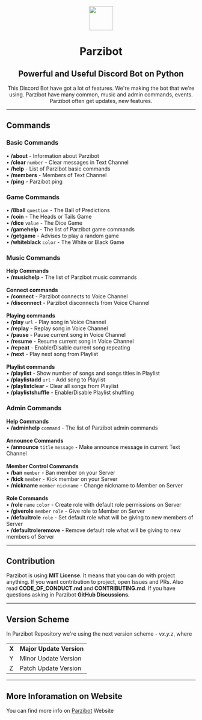 <div align="center">
    <img src="https://github.com/merive-inc/Parzibot/blob/main/assets/Parzibot.svg" width="64">
    <h1 align="center">Parzibot</h1>
    <h2 align="center">Powerful and Useful Discord Bot on Python</h2>
    <p>
        This Discord Bot have got a lot of features.
        We're making the bot that we're using.
        Parzibot have many common, music and admin commands, events.
        Parzibot often get updates, new features. 
    </p>
</div>

<hr/>

<div>
    <h2>Commands</h2>
    <h3>Basic Commands</h3>
    <p>
        • <b>/about</b> - Information about Parzibot<br>
        • <b>/clear</b> <code>number</code> - Clear messages in Text Channel<br>
        • <b>/help</b> - List of Parzibot basic commands<br>
        • <b>/members</b> - Members of Text Channel<br>
        • <b>/ping</b> - Parzibot ping
    </p>
    <h3>Game Commands</h3>
    <p>
        • <b>/8ball</b> <code>question</code> - The Ball of Predictions<br>
        • <b>/coin</b> - The Heads or Tails Game<br>
        • <b>/dice</b> <code>value</code> - The Dice Game<br>
        • <b>/gamehelp</b> - The list of Parzibot game commands<br>
        • <b>/getgame</b> - Advises to play a random game<br>
        • <b>/whiteblack</b> <code>color</code> - The White or Black Game
    </p>
    <h3>Music Commands</h3>
    <p>
        <b>Help Commands</b><br>
             • <b>/musichelp</b> - The list of Parzibot music commands<br><br>
        <b>Connect commands</b><br>
             • <b>/connect</b> - Parzibot connects to Voice Channel<br>
             • <b>/disconnect</b> - Parzibot disconnects from Voice Channel<br><br>
        <b>Playing commands</b><br>
             • <b>/play</b> <code>url</code> - Play song in Voice Channel<br>
             • <b>/replay</b> - Replay song in Voice Channel<br>
             • <b>/pause</b> - Pause current song in Voice Channel<br>
             • <b>/resume</b> - Resume current song in Voice Channel<br>
             • <b>/repeat</b> - Enable/Disable current song repeating<br>
             • <b>/next</b> - Play next song from Playlist<br><br>
        <b>Playlist commands</b><br>
             • <b>/playlist</b> - Show number of songs and songs titles in Playlist<br>
             • <b>/playlistadd</b> <code>url</code> - Add song to Playlist<br>
             • <b>/playlistclear</b> - Clear all songs from Playlist<br>
             • <b>/playlistshuffle</b> - Enable/Disable Playlist shuffling
    </p>
    <h3>Admin Commands</h3>
    <p>
        <b>Help Commands</b><br>
            • <b>/adminhelp</b> <code>command</code> - The list of Parzibot admin commands<br><br>
        <b>Announce Commands</b><br>
            • <b>/announce</b> <code>title</code> <code>message</code> - Make announce message in current Text Channel<br><br>
        <b>Member Control Commands</b><br>
            • <b>/ban</b> <code>member</code> - Ban member on your Server<br>
            • <b>/kick</b> <code>member</code> - Kick member on your Server<br>
            • <b>/nickname</b> <code>member</code> <code>nickname</code> - Change nickname to Member on Server<br><br>
        <b>Role Commands</b><br>
            • <b>/role</b> <code>name</code> <code>color</code> - Create role with default role permissions on Server<br>
            • <b>/giverole</b> <code>member</code> <code>role</code> - Give role to Member on Server<br>
            • <b>/defaultrole</b> <code>role</code> - Set default role what will be giving to new members of Server<br>
            • <b>/defaultroleremove</b> - Remove default role what will be giving to new members of Server
    </p>
</div>

<hr/>

<div>
    <h2>Contribution</h2>
    <p>
        Parzibot is using <b>MIT License</b>.
        It means that you can do with project anything.
        If you want contribution to project, open Issues and PRs.
        Also read <b>CODE_OF_CONDUCT.md</b> and <b>CONTRIBUTING.md</b>.
        If you have questions asking in Parzibot <b>GitHub Discussions</b>.
    </p>
</div>

<hr/>

<div>
    <h2>Version Scheme</h2>
    <p>
        In Parzibot Repository we're using the next version scheme - v<i>x.y.z</i>, where
        <table>
            <tr><th>X</th><th>Major Update Version</th></tr>
            <tr><td>Y</td><td>Minor Update Version</td></tr>
            <tr><td>Z</td><td>Patch Update Version</td></tr>
        </table>
    </p>
</div>

<hr/>

<div>
    <h2>More Inforamation on Website</h2>
    <p>
        You can find more info on <a href="https://merive.herokuapp.com/Parzibot/">Parzibot</a> Website
    </p>
</div>
